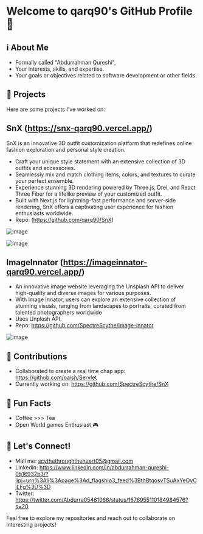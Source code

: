 # Welcome to qarq90's GitHub Profile 👋

## ℹ️ About Me 
- Formally called "Abdurrahman Qureshi",
- Your interests, skills, and expertise.
- Your goals or objectives related to software development or other fields.

## 🚀 Projects 
Here are some projects I've worked on:

## SnX (https://snx-qarq90.vercel.app/)

SnX is an innovative 3D outfit customization platform that redefines online fashion exploration and personal style creation.

- Craft your unique style statement with an extensive collection of 3D outfits and accessories.
- Seamlessly mix and match clothing items, colors, and textures to curate your perfect ensemble.
- Experience stunning 3D rendering powered by Three.js, Drei, and React Three Fiber for a lifelike preview of your customized outfit.
- Built with Next.js for lightning-fast performance and server-side rendering, SnX offers a captivating user experience for fashion enthusiasts worldwide.
- Repo: (https://github.com/qarq90/SnX)

![image](https://github.com/qarq90/qarq90/assets/124421417/13ddd174-1947-45b1-9b7d-4610139414f9)


![image](https://github.com/qarq90/qarq90/assets/124421417/b0976511-bae4-4729-9bd8-04f8ce099810)


## ImageInnator (https://imageinnator-qarq90.vercel.app/)

- An innovative image website leveraging the Unsplash API to deliver high-quality and diverse images for various purposes. 
-  With Image Innator, users can explore an extensive collection of stunning visuals, ranging from landscapes to portraits, curated from talented 
   photographers worldwide
- Uses Unplash API.
- Repo: https://github.com/SpectreScythe/image-innator

![image](https://github.com/qarq90/qarq90/assets/124421417/b39c3d7a-c604-4fee-a513-ce9d7dc37234)


## 🌟 Contributions 
- Collaborated to create a real time chap app: https://github.com/oaish/Servlet
- Currently working on: https://github.com/SpectreScythe/SnX

## 🎉 Fun Facts 
- Coffee >>> Tea
- Open World games Enthusiast 🎮

## 🔗 Let's Connect! 
- Mail me: scythethroughtheheart05@gmail.com
- Linkedin: https://www.linkedin.com/in/abdurrahman-qureshi-0b16932b3/?lipi=urn%3Ali%3Apage%3Ad_flagship3_feed%3BthBtqosvTSuAxYeOyCjLFg%3D%3D 
- Twitter: https://twitter.com/Abdurra05461066/status/1676955110184984576?s=20

Feel free to explore my repositories and reach out to collaborate on interesting projects!
